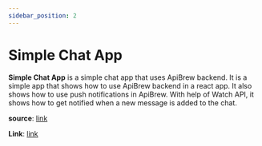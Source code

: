 ```yaml
---
sidebar_position: 2
---
```


# Simple Chat App

**Simple Chat App** is a simple chat app that uses ApiBrew backend. It is a simple app that shows how to use ApiBrew backend in a react app. It also shows how to use push notifications in ApiBrew. With help of Watch API, it shows how to get notified when a new message is added to the chat.

**source**: [link](https://github.com/apibrew/tutorials/blob/main/react/simple-chat-app)

**Link**: [link](https://simple-chat-app.tutorials.apibrew.io/)